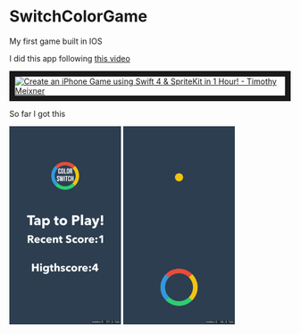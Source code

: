 # SwitchColorGame
My first game built in IOS

I did this app following [this video](https://www.youtube.com/watch?v=467Doas5J6I)


<a href="http://www.youtube.com/watch?feature=player_embedded&v=467Doas5J6I
" target="_blank"><img src="http://img.youtube.com/vi/467Doas5J6I/0.jpg" 
alt="Create an iPhone Game using Swift 4 & SpriteKit in 1 Hour! - Timothy Meixner" width="240" height="180" border="10" /></a>

So far I got this

<img src="https://github.com/felipeloyola/SwitchColorGame/raw/master/SwitchColor_screenshot2.png" alt="drawing" width="200"/>
<img src="https://github.com/felipeloyola/SwitchColorGame/raw/master/SwitchColorGame.png" alt="drawing" width="200"/>



